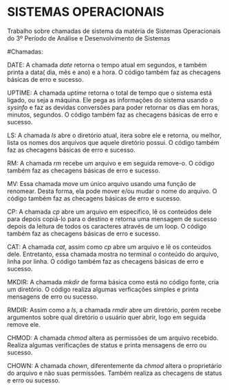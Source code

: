 # SISTEMAS OPERACIONAIS
Trabalho sobre chamadas de sistema da matéria de Sistemas Operacionais do 3º Período de Análise e Desenvolvimento de Sistemas 

#Chamadas:

DATE:
A chamada *date* retorna o tempo atual em segundos, e também printa a data( dia, mês e ano) e a hora. O código também faz as checagens básicas de erro e sucesso.

UPTIME: 
A chamada *uptime* retorna o total de tempo que o sistema está ligado, ou seja a máquina. Ele pega as informações do sistema usando o *sysinfo* e faz as devidas conversões para poder retornar os dias em horas, minutos, segundos. O código também faz as checagens básicas de erro e sucesso.

LS:
A chamada *ls* abre o diretório atual, itera sobre ele e retorna, ou melhor, lista os nomes dos arquivos que aquele diretório possui. O código também faz as checagens básicas de erro e sucesso.

RM:
A chamada *rm* recebe um arquivo e em seguida remove-o. O código também faz as checagens básicas de erro e sucesso.

MV:
Essa chamada move um único arquivo usando uma função de renomear. Desta forma, ela pode mover e/ou mudar o nome do arquivo. O código também faz as checagens básicas de erro e sucesso.

CP:
A chamada *cp* abre um arquivo em específico, lê os conteúdos dele para depois copiá-lo para o destino e retorna uma mensagem de sucesso depois da leitura de todos os caracteres através de um loop. O código também faz as checagens básicas de erro e sucesso.

CAT:
A chamada *cat*, assim como *cp* abre um arquivo e lê os conteúdos dele. Entretanto, essa chamada mostra no terminal o conteúdo do arquivo, linha por linha. O código também faz as checagens básicas de erro e sucesso.

MKDIR:
A chamada *mkdir* de forma básica como está no código fonte, cria um diretório. O código realiza algumas verficações simples e printa mensagens de erro ou sucesso.

RMDIR:
Assim como a *ls*, a chamada *rmdir* abre um diretório, porém recebe argumentos sobre qual diretório o usuário quer abrir, logo em seguida remove ele.

CHMOD:
A chamada *chmod* altera as permissões de um arquivo recebido. Realiza algumas verificações de status e printa mensagens de erro ou sucesso.

CHOWN:
A chamada *chown*, diferentemente da *chmod* altera o proprietário do arquivo e não suas permissões. Também realiza as checagens de status e erro ou sucesso.
